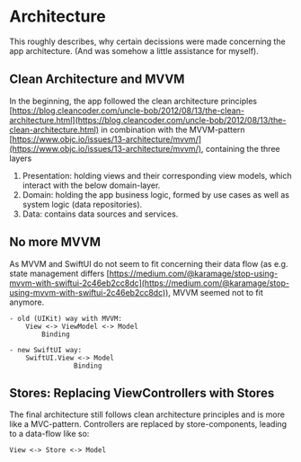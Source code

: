 #  Architecture

This roughly describes, why certain decissions were made concerning the app architecture. (And was somehow a little assistance for myself).

## Clean Architecture and MVVM

In the beginning, the app followed the clean architecture principles  [https://blog.cleancoder.com/uncle-bob/2012/08/13/the-clean-architecture.html](https://blog.cleancoder.com/uncle-bob/2012/08/13/the-clean-architecture.html) in combination with the MVVM-pattern  [https://www.objc.io/issues/13-architecture/mvvm/](https://www.objc.io/issues/13-architecture/mvvm/), containing the three layers

1. Presentation: holding views and their corresponding view models, which interact with the below domain-layer.
2. Domain: holding the app business logic, formed by use cases as well as system logic (data repositories).
3. Data: contains data sources and services.

## No more MVVM

As MVVM and SwiftUI do not seem to fit concerning their data flow (as e.g. state management differs [https://medium.com/@karamage/stop-using-mvvm-with-swiftui-2c46eb2cc8dc](https://medium.com/@karamage/stop-using-mvvm-with-swiftui-2c46eb2cc8dc)), MVVM seemed not to fit anymore.

```
- old (UIKit) way with MVVM:
    View <-> ViewModel <-> Model
        Binding

- new SwiftUI way: 
    SwiftUI.View <-> Model
                Binding
```

## Stores: Replacing ViewControllers with Stores

The final architecture still follows clean architecture principles and is more like a MVC-pattern. Controllers are replaced by store-components, leading to a data-flow like so:
```
View <-> Store <-> Model
```







